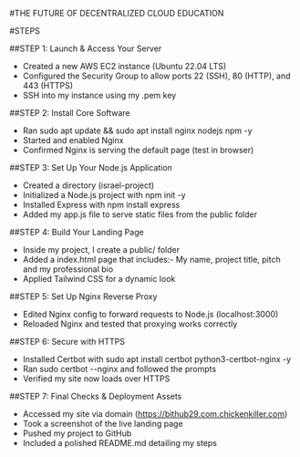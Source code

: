 #THE FUTURE OF DECENTRALIZED CLOUD EDUCATION


#STEPS

##STEP 1: Launch & Access Your Server
-  Created a new AWS EC2 instance (Ubuntu 22.04 LTS)
-  Configured the Security Group to allow ports 22 (SSH), 80 (HTTP), and 443 (HTTPS)
-  SSH into my instance using my .pem key

##STEP 2: Install Core Software
-  Ran sudo apt update && sudo apt install nginx nodejs npm -y
-  Started and enabled Nginx
-  Confirmed Nginx is serving the default page (test in browser)

##STEP 3: Set Up Your Node.js Application
-  Created a directory (israel-project)
-  Initialized a Node.js project with npm init -y
-  Installed Express with npm install express
-  Added my app.js file to serve static files from the public folder

##STEP 4: Build Your Landing Page
-  Inside my project, I create a public/ folder
-  Added a index.html page that includes:- My name, project title, pitch and my professional bio
-  Applied Tailwind CSS for a dynamic look

##STEP 5: Set Up Nginx Reverse Proxy
-  Edited Nginx config to forward requests to Node.js (localhost:3000)
-  Reloaded Nginx and tested that proxying works correctly

##STEP 6: Secure with HTTPS
-  Installed Certbot with sudo apt install certbot python3-certbot-nginx -y
-  Ran sudo certbot --nginx and followed the prompts
-  Verified my site now loads over HTTPS

##STEP 7: Final Checks & Deployment Assets
-  Accessed my site via domain (https://bithub29.com.chickenkiller.com)
-  Took a screenshot of the live landing page
-  Pushed my project to GitHub
-  Included a polished README.md detailing my steps
